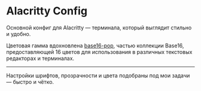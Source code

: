 # Alacritty Config

Основной конфиг для Alacritty — терминала, который выглядит стильно и удобно.

Цветовая гамма вдохновлена [base16-pop](https://github.com/chriskempson/base16-iterm2/blob/master/base16-pop.dark.itermcolors), частью коллекции Base16, предоставляющей 16 цветов для использования в различных текстовых редакторах и терминалах.

---

Настройки шрифтов, прозрачности и цвета подобраны под мои задачи — быстро и чётко.
